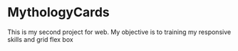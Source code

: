 # MythologyCards
This is my second project for web. My objective is to training my responsive skills and grid flex box

